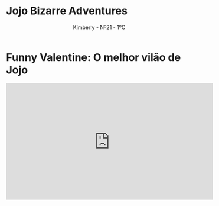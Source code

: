 # Jojo Bizarre Adventures
<!DOCTYPE html>
<html lang="en">
<head>
    <meta charset="UTF-8">
    <meta name="viewport" content="width=device-width, initial-scale=1.0">
    <link rel="stylesheet" href="style.css">
    <title>Jojo Best Edit</title>
</head>
<body>
    <header>Kimberly - Nº21 - 1ºC</header>
        <h1>Funny Valentine: O melhor vilão de Jojo</h1>
    <p><iframe width="560" height="315" src="https://youtube.com/shorts/Jrm_mKUYiJE?si=VNZ6K68kSVSz9Uxq" title="YouTube video player" frameborder="0" allow="accelerometer; autoplay; clipboard-write; encrypted-media; gyroscope; picture-in-picture; web-share" referrerpolicy="strict-origin-when-cross-origin" allowfullscreen></iframe></p>
</body>
</html>
